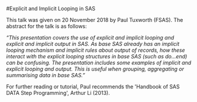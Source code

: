 #Explicit and Implicit Looping in SAS

This talk was given on 20 November 2018 by Paul Tuxworth (FSAS). The abstract for the talk is as follows:

*“This presentation covers the use of explicit and implicit looping and explicit and implicit output in SAS. As base SAS already has an implicit looping mechanism and implicit rules about output of records, how these interact with the explicit looping structures in base SAS (such as do…end) can be confusing. The presentation includes some examples of implicit and explicit looping and output. This is useful when grouping, aggregating or summarising data in base SAS.”*

For further reading or tutorial, Paul recommends the 'Handbook of SAS DATA Step Programming', Arthur Li (2013).